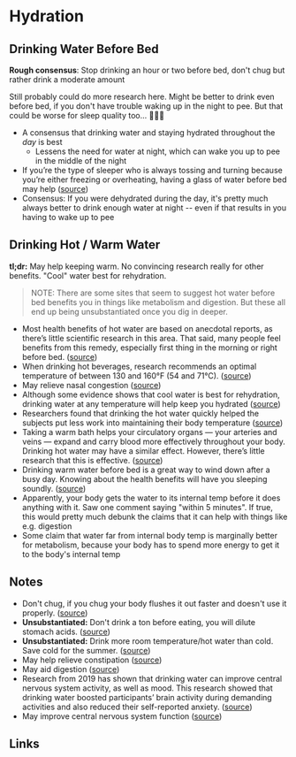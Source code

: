 # Hydration

## Drinking Water Before Bed

**Rough consensus**: Stop drinking an hour or two before bed, don't chug but rather drink a moderate amount

Still probably could do more research here. Might be better to drink even before bed, if you don't have trouble waking up in the night to pee. But that could be worse for sleep quality too... 🤷🏼‍♂️

- A consensus that drinking water and staying hydrated throughout the _day_ is best
  - Lessens the need for water at night, which can wake you up to pee in the middle of the night
- If you’re the type of sleeper who is always tossing and turning because you’re either freezing or overheating, having a glass of water before bed may help ([source](https://www.tasteofhome.com/article/drinking-water-before-bed/#:~:text=If%20you%E2%80%99re%20the%20type%20of%20sleeper%20who%20is%20always%20tossing%20and%20turning%20because%20you%E2%80%99re%20either%20freezing%20or%20overheating%2C%20having%20a%20glass%20of%20water%20before%20bed%20may%20help))
- Consensus: If you were dehydrated during the day, it's pretty much always better to drink enough water at night -- even if that results in you having to wake up to pee

## Drinking Hot / Warm Water

**tl;dr:** May help keeping warm. No convincing research really for other benefits. "Cool" water best for rehydration.

> NOTE: There are some sites that seem to suggest hot water before bed benefits you in things like metabolism and digestion. But these all end up being unsubstantiated once you dig in deeper.

- Most health benefits of hot water are based on anecdotal reports, as there’s little scientific research in this area. That said, many people feel benefits from this remedy, especially first thing in the morning or right before bed. ([source](https://www.healthline.com/health/benefits-of-drinking-hot-water#:~:text=most%20health%20benefits%20of%20hot%20water%20are%20based%20on%20anecdotal%20reports%2C%20as%20there%E2%80%99s%20little%20scientific%20research%20in%20this%20area.%20that%20said%2C%20many%20people%20feel%20benefits%20from%20this%20remedy%2C%20especially%20first%20thing%20in%20the%20morning%20or%20right%20before%20bed.))
- When drinking hot beverages, research recommends an optimal temperature of between 130 and 160°F (54 and 71°C). ([source](<https://www.healthline.com/health/benefits-of-drinking-hot-water#:~:text=when%20drinking%20hot%20beverages%2C%20researchtrusted%20source%20recommends%20an%20optimal%20temperature%20of%20between%20130%20and%20160%C2%B0f%20(54%20and%2071%C2%B0c).>))
- May relieve nasal congestion ([source](https://www.healthline.com/health/benefits-of-drinking-hot-water#:~:text=may%20relieve%20nasal%20congestion))
- Although some evidence shows that cool water is best for rehydration, drinking water at any temperature will help keep you hydrated ([source](https://www.healthline.com/health/benefits-of-drinking-hot-water#:~:text=although%20some%20evidencetrusted%20source%20shows%20that%20cool%20water%20is%20best%20for%20rehydration%2C%20drinking%20water%20at%20any%20temperature%20will%20help%20keep%20you%20hydrated))
- Researchers found that drinking the hot water quickly helped the subjects put less work into maintaining their body temperature ([source](https://www.healthline.com/health/benefits-of-drinking-hot-water#:~:text=researchers%20found%20that%20drinking%20the%20hot%20water%20quickly%20helped%20the%20subjects%20put%20less%20work%20into%20maintaining%20their%20body%20temperature))
- Taking a warm bath helps your circulatory organs — your arteries and veins — expand and carry blood more effectively throughout your body. Drinking hot water may have a similar effect. However, there’s little research that this is effective. ([source](https://www.healthline.com/health/benefits-of-drinking-hot-water#:~:text=Taking%20a%20warm,this%20is%20effective.))
- Drinking warm water before bed is a great way to wind down after a busy day. Knowing about the health benefits will have you sleeping soundly. ([source](www.healthline.com/health/benefits-of-drinking-hot-water#:~:text=drinking%20warm%20water%20before%20bed%20is%20a%20great%20way%20to%20wind%20down%20after%20a%20busy%20day.%20knowing%20about%20the%20health%20benefits%20will%20have%20you%20sleeping%20soundly.))
- Apparently, your body gets the water to its internal temp before it does anything with it. Saw one comment saying "within 5 minutes". If true, this would pretty much debunk the claims that it can help with things like e.g. digestion
- Some claim that water far from internal body temp is marginally better for metabolism, because your body has to spend more energy to get it to the body's internal temp

## Notes

- Don't chug, if you chug your body flushes it out faster and doesn't use it properly. ([source](https://www.reddit.com/r/fatFIRE/comments/m0fht9/how_to_age_better/#:~:text=Don't%20chug%2C%20if%20you%20chug%20your%20body%20flushes%20it%20out%20faster%20and%20doesn't%20use%20it%20properly.))
- **Unsubstantiated:** Don't drink a ton before eating, you will dilute stomach acids. ([source](https://www.reddit.com/r/fatFIRE/comments/m0fht9/how_to_age_better/#:~:text=Don't%20drink%20a%20ton%20before%20eating%2C%20you%20will%20dilute%20stomach%20acids.))
- **Unsubstantiated:** Drink more room temperature/hot water than cold. Save cold for the summer. ([source](https://www.reddit.com/r/fatFIRE/comments/m0fht9/how_to_age_better/#:~:text=Drink%20more%20room%20temperature%2Fhot%20water%20than%20cold.%20Save%20cold%20for%20the%20summer.))
- May help relieve constipation ([source](https://www.healthline.com/health/benefits-of-drinking-hot-water#:~:text=may%20help%20relieve%20constipation))
- May aid digestion ([source](https://www.healthline.com/health/benefits-of-drinking-hot-water#:~:text=may%20aid%20digestion))
- Research from 2019 has shown that drinking water can improve central nervous system activity, as well as mood. This research showed that drinking water boosted participants’ brain activity during demanding activities and also reduced their self-reported anxiety. ([source](https://www.healthline.com/health/benefits-of-drinking-hot-water#:~:text=Research%20from,reported%20anxiety.))
- May improve central nervous system function ([source](https://www.healthline.com/health/benefits-of-drinking-hot-water#:~:text=may%20improve%20central%20nervous%20system%20function))

## Links

